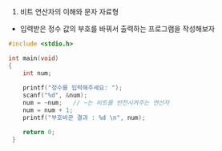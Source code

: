 1. 비트 연산자의 이해와 문자 자료형
- 입력받은 정수 값의 부호를 바꿔서 출력하는 프로그램을 작성해보자

```c
#include <stdio.h>

int main(void)
{	
	int num;
	
	printf("정수를 입력해주세요: ");
	scanf("%d", &num);
	num = ~num;   // ~는 비트를 반전시켜주는 연산자
	num = num + 1;
	printf("부호바꾼 결과 : %d \n", num);

	return 0;	
 } 
```
